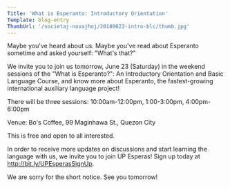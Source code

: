 ```yaml
---
Title: 'What is Esperanto: Introductory Orientation'
Template: blog-entry
ThumbUrl: '/societaj-novajhoj/20180622-intro-blc/thumb.jpg'
---
```


Maybe you've heard about us. Maybe you've read about Esperanto sometime and asked yourself: "What's that?"

We invite you to join us tomorrow, June 23 (Saturday) in the weekend sessions of the "What is Esperanto?": An Introductory Orientation and Basic Language Course, and know more about Esperanto, the fastest-growing international auxiliary language project!

There will be three sessions:
10:00am-12:00pm, 1:00-3:00pm, 4:00pm-6:00pm

Venue: Bo's Coffee, 99 Maginhawa St., Quezon City

This is free and open to all interested.

In order to receive more updates on discussions and start learning the language with us, we invite you to join UP Esperas! Sign up today at http://bit.ly/UPEsperasSignUp.

We are sorry for the short notice. See you tomorrow!